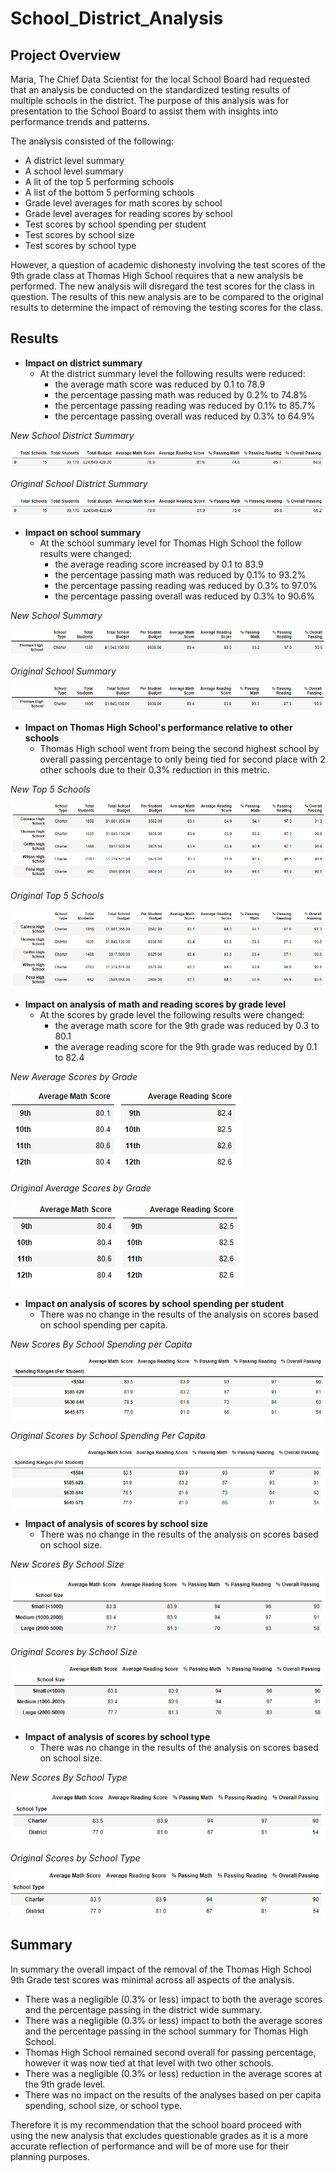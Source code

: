 # School_District_Analysis
## Project Overview
Maria, The Chief Data Scientist for the local School Board had requested that an analysis be conducted on the standardized testing results of multiple schools in the district. The purpose of this analysis was for presentation to the School Board to assist them with insights into performance trends and patterns. 

The analysis consisted of the following:
- A district level summary
- A school level summary
- A lit of the top 5 performing schools
- A list of the bottom 5 performing schools
- Grade level averages for math scores by school
- Grade level averages for reading scores by school
- Test scores by school spending per student
- Test scores by school size
- Test scores by school type
     
However, a question of academic dishonesty involving the test scores of the 9th grade class at Thomas High School requires that a new analysis be performed. The new analysis will disregard the test scores for the class in question. The results of this new analysis are to be compared to the original results to determine the impact of removing the testing scores for the class.

## Results

- **Impact on district summary**
     - At the district summary level the following results were reduced:
          - the average math score was reduced by 0.1 to 78.9 
          - the percentage passing math was reduced by 0.2% to 74.8% 
          - the percentage passing reading was reduced by 0.1% to 85.7%
          - the percentage passing overall was reduced by 0.3% to 64.9%

*New School District Summary*
     
![New District Summary](./Resources/new_district_summary.png)

*Original School District Summary*
     
![Original District Summary](./Resources/original_district_summary.png)

- **Impact on school summary**
     - At the school summary level for Thomas High School the follow results were changed:
          - the average reading score increased by 0.1 to 83.9
          - the percentage passing math was reduced by 0.1% to 93.2% 
          - the percentage passing reading was reduced by 0.3% to 97.0%
          - the percentage passing overall was reduced by 0.3% to 90.6% 

*New School Summary*

![New School Summary](./Resources/new_THS_school_summary.png)

*Original School Summary*

![Original School Summary](./Resources/original_THS_school_summary.png)

- **Impact on Thomas High School's performance relative to other schools**
     - Thomas High school went from being the second highest school by overall passing percentage to only being tied for second place with 2 other schools due to their 0.3% reduction in this metric.

*New Top 5 Schools*

![New Top 5 Schools](./Resources/new_top_five_schools.png)

*Original Top 5 Schools*

![Original Top 5 Schools](./Resources/original_top_five_schools.png)

- **Impact on analysis of math and reading scores by grade level**
     - At the scores by grade level the following results were changed:
          - the average math score for the 9th grade was reduced by 0.3 to 80.1
          - the average reading score for the 9th grade was reduced by 0.1 to 82.4

*New Average Scores by Grade*

![New Average Scores by Grade](./Resources/new_average_scores_by_grade.png)

*Original Average Scores by Grade*

![Original Average Scores by Grade](./Resources/original_average_scores_by_grade.png)

- **Impact on analysis of scores by school spending per student**
     - There was no change in the results of the analysis on scores based on school spending per capita.
     
*New Scores By School Spending per Capita*

![New Scores By School Spending per Capita](./Resources/new_scores_by_school_spending.png)

*Original Scores by School Spending Per Capita*

![Original Scores By School Spending per Capita](./Resources/original_scores_by_school_spending.png)


- **Impact of analysis of scores by school size**
     - There was no change in the results of the analysis on scores based on school size.

*New Scores By School Size*

![New Scores By School Size](./Resources/new_scores_by_school_size.png)

*Original Scores by School Size*

![Original Scores By School Size](./Resources/original_scores_by_school_size.png)

- **Impact of analysis of scores by school type**
     - There was no change in the results of the analysis on scores based on school size.

*New Scores By School Type*

![New Scores By School Type](./Resources/new_scores_by_school_type.png)

*Original Scores by School Type*

![Original Scores By School Type](./Resources/original_scores_by_school_type.png)

## Summary

In summary the overall impact of the removal of the Thomas High School 9th Grade test scores was minimal across all aspects of the analysis. 

- There was a negligible (0.3% or less) impact to both the average scores and the percentage passing in the district wide summary. 
- There was a negligible (0.3% or less) impact to both the average scores and the percentage passing in the school summary for Thomas High School. 
- Thomas High School remained second overall for passing percentage, however it was now tied at that level with two other schools. 
- There was a negligible (0.3% or less) reduction in the average scores at the 9th grade level. 
- There was no impact on the results of the analyses based on per capita spending, school size, or school type.

Therefore it is my recommendation that the school board proceed with using the new analysis that excludes questionable grades as it is a more accurate reflection of performance and will be of more use for their planning purposes. 
